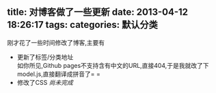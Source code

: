 title: 对博客做了一些更新
date: 2013-04-12 18:26:17
tags:
categories: 默认分类
---
刚才花了一些时间修改了博客,主要有

  * 更新了标签/分类地址  
  	如你所见,Github pages不支持含有中文的URL,直接404,于是我就改了下model.js,直接翻译成拼音了= =
  * 修改了CSS *尚未完成*


